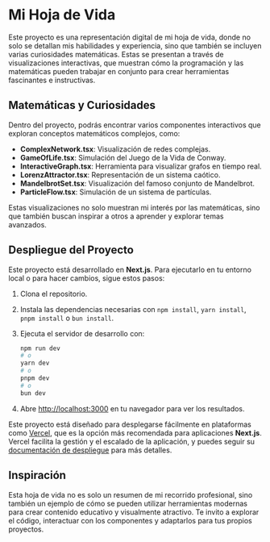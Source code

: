 # Mi Hoja de Vida

Este proyecto es una representación digital de mi hoja de vida, donde no solo se detallan mis habilidades y experiencia, sino que también se incluyen varias curiosidades matemáticas. Estas se presentan a través de visualizaciones interactivas, que muestran cómo la programación y las matemáticas pueden trabajar en conjunto para crear herramientas fascinantes e instructivas.

## Matemáticas y Curiosidades

Dentro del proyecto, podrás encontrar varios componentes interactivos que exploran conceptos matemáticos complejos, como:

- **ComplexNetwork.tsx**: Visualización de redes complejas.
- **GameOfLife.tsx**: Simulación del Juego de la Vida de Conway.
- **InteractiveGraph.tsx**: Herramienta para visualizar grafos en tiempo real.
- **LorenzAttractor.tsx**: Representación de un sistema caótico.
- **MandelbrotSet.tsx**: Visualización del famoso conjunto de Mandelbrot.
- **ParticleFlow.tsx**: Simulación de un sistema de partículas.

Estas visualizaciones no solo muestran mi interés por las matemáticas, sino que también buscan inspirar a otros a aprender y explorar temas avanzados.

## Despliegue del Proyecto

Este proyecto está desarrollado en **Next.js**. Para ejecutarlo en tu entorno local o para hacer cambios, sigue estos pasos:

1. Clona el repositorio.
2. Instala las dependencias necesarias con `npm install`, `yarn install`, `pnpm install` o `bun install`.
3. Ejecuta el servidor de desarrollo con:
   ```bash
   npm run dev
   # o
   yarn dev
   # o
   pnpm dev
   # o
   bun dev
   ```

4. Abre [http://localhost:3000](http://localhost:3000) en tu navegador para ver los resultados.

Este proyecto está diseñado para desplegarse fácilmente en plataformas como [Vercel](https://vercel.com/), que es la opción más recomendada para aplicaciones **Next.js**. Vercel facilita la gestión y el escalado de la aplicación, y puedes seguir su [documentación de despliegue](https://nextjs.org/docs/app/building-your-application/deploying) para más detalles.

## Inspiración

Esta hoja de vida no es solo un resumen de mi recorrido profesional, sino también un ejemplo de cómo se pueden utilizar herramientas modernas para crear contenido educativo y visualmente atractivo. Te invito a explorar el código, interactuar con los componentes y adaptarlos para tus propios proyectos.
